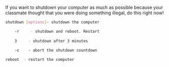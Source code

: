 If you want to shutdown your computer as much as possible because your classmate thought that you were doing something illegal, do this right now!
```bash
shutdown [options]- shutdown the computer

	-r     - shutdown and reboot. Restart
	
	3     - shutdown after 3 minutes
	
	-c    - abort the shutdown countdown

reboot  - restart the computer
```
